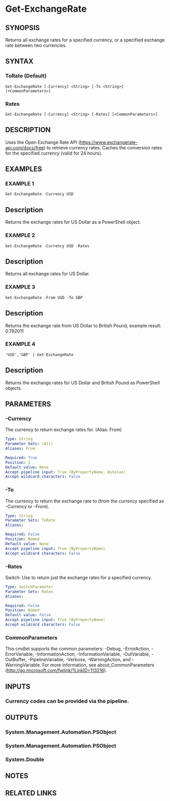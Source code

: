 # Get-ExchangeRate

## SYNOPSIS
Returns all exchange rates for a specified currency, or a specified exchange rate between two currencies.

## SYNTAX

### ToRate (Default)
```
Get-ExchangeRate [-Currency] <String> [-To <String>] [<CommonParameters>]
```

### Rates
```
Get-ExchangeRate [-Currency] <String> [-Rates] [<CommonParameters>]
```

## DESCRIPTION
Uses the Open Exchange Rate API (https://www.exchangerate-api.com/docs/free) to retrieve currency rates.
Caches the conversion rates for the specified currency (valid for 24 hours).

## EXAMPLES

### EXAMPLE 1
```
Get-ExchangeRate -Currency USD
```

Description
-----------
Returns the exchange rates for US Dollar as a PowerShell object.

### EXAMPLE 2
```
Get-ExchangeRate -Currency USD -Rates
```

Description
-----------
Returns all exchange rates for US Dollar.

### EXAMPLE 3
```
Get-ExchangeRate -From USD -To GBP
```

Description
-----------
Returns the exchange rate from US Dollar to British Pound, example result: 0.792011

### EXAMPLE 4
```
'USD','GBP' | Get-ExchangeRate
```

Description
-----------
Returns the exchange rates for US Dollar and British Pound as PowerShell objects.

## PARAMETERS

### -Currency
The currency to return exchange rates for.
(Alias: From)

```yaml
Type: String
Parameter Sets: (All)
Aliases: From

Required: True
Position: 1
Default value: None
Accept pipeline input: True (ByPropertyName, ByValue)
Accept wildcard characters: False
```

### -To
The currency to return the exchange rate to (from the currency specified as -Currency or -From).

```yaml
Type: String
Parameter Sets: ToRate
Aliases:

Required: False
Position: Named
Default value: None
Accept pipeline input: True (ByPropertyName)
Accept wildcard characters: False
```

### -Rates
Switch: Use to return just the exchange rates for a specified currency.

```yaml
Type: SwitchParameter
Parameter Sets: Rates
Aliases:

Required: False
Position: Named
Default value: False
Accept pipeline input: True (ByPropertyName)
Accept wildcard characters: False
```

### CommonParameters
This cmdlet supports the common parameters: -Debug, -ErrorAction, -ErrorVariable, -InformationAction, -InformationVariable, -OutVariable, -OutBuffer, -PipelineVariable, -Verbose, -WarningAction, and -WarningVariable.
For more information, see about_CommonParameters (http://go.microsoft.com/fwlink/?LinkID=113216).

## INPUTS

### Currency codes can be provided via the pipeline.
## OUTPUTS

### System.Management.Automation.PSObject
### System.Management.Automation.PSObject
### System.Double
## NOTES

## RELATED LINKS
